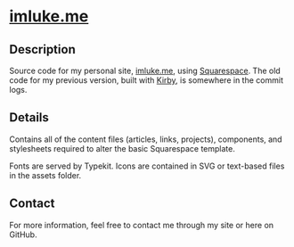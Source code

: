 # [imluke.me](http://imluke.me/)

## Description

Source code for my personal site, [imluke.me](http://imluke.me/), using [Squarespace](http://squarespace.com). The old code for my previous version, built with [Kirby](http://getkirby.com), is somewhere in the commit logs.

## Details

Contains all of the content files (articles, links, projects), components, and stylesheets required to alter the basic Squarespace template.

Fonts are served by Typekit. Icons are contained in SVG or text-based files in the assets folder.

## Contact

For more information, feel free to contact me through my site or here on GitHub.

